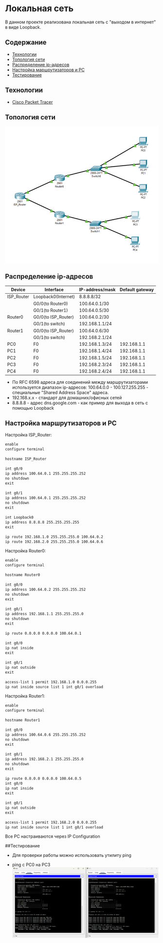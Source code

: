 # Локальная сеть
В данном проекте реализована локальная сеть с "выходом в интернет" в виде Loopback. 

## Содержание
- [Технологии](#технологии)
- [Топология сети](#топология-сети)
- [Распределение ip-адресов](#распределение-ip-адресов)
- [Настройка маршрутизаторов и PC](#настройка-маршрутизаторов-и-pc)
- [Тестирование](#тестирование)

## Технологии
- [Cisco Packet Tracer](https://www.netacad.com/cisco-packet-tracer)

## Топология сети
![Топология сети](https://github.com/notforhealth/Network-engineering/blob/main/CPT_project/images/Network_topology.png)

## Распределение ip-адресов
| Device | Interface | IP-address/mask | Default gateway |
| --- | --- | --- | --- |
| ISP_Router | Loopback0(Internet) | 8.8.8.8/32 ||
|| G0/0(to Router0) | 100.64.0.1/30 ||
|| G0/1(to Router1) | 100.64.0.5/30 ||
| Router0 | G0/0(to ISP_Router) | 100.64.0.2/30 ||
|| G0/1(to switch) | 192.168.1.1/24 ||
| Router1 | G0/0(to ISP_Router) | 100.64.0.6/30 ||
|| G0/1(to switch) | 192.168.2.1/24 ||
| PC0 | F0 | 192.168.1.3/24 | 192.168.1.1 |
| PC1 | F0 | 192.168.1.4/24 | 192.168.1.1 |
| PC2 | F0 | 192.168.1.5/24 | 192.168.1.1 |
| PC3 | F0 | 192.168.2.3/24 | 192.168.1.1 |
| PC4 | F0 | 192.168.2.4/24 | 192.168.1.1 |

- По RFC 6598 адреса для соединений между маршрутизаторами используется диапазон ip-адресов: 100.64.0.0 - 100.127.255.255 - специальные "Shared Address Space" адреса.
- 192.168.x.x - стандарт для домашних/офисных сетей
- 8.8.8.8 - адрес dns.google.com - как пример для выхода в сеть с помощью Loopback

## Настройка маршрутизаторов и PC
Настройка ISP_Router:
``````
enable
configure terminal

hostname ISP_Router

int g0/0
ip address 100.64.0.1 255.255.255.252
no shutdown
exit

int g0/1
ip address 100.64.0.1 255.255.255.252
no shutdown
exit

int Loopback0
ip address 8.8.8.8 255.255.255.255
exit

ip route 192.168.1.0 255.255.255.0 100.64.0.2
ip route 192.168.2.0 255.255.255.0 100.64.0.6

``````

Настройка Router0:
``````
enable
configure terminal

hostname Router0

int g0/0
ip address 100.64.0.2 255.255.255.252
no shutdown
exit

int g0/1
ip address 192.168.1.1 255.255.255.0
no shutdown
exit

ip route 0.0.0.0 0.0.0.0 100.64.0.1

int g0/0
ip nat inside
exit

int g0/1
ip nat outside
exit

access-list 1 permit 192.168.1.0 0.0.0.255
ip nat inside source list 1 int g0/1 overload

``````

Настройка Router1:
``````
enable
configure terminal

hostname Router1

int g0/0
ip address 100.64.0.6 255.255.255.252
no shutdown
exit

int g0/1
ip address 192.168.2.1 255.255.255.0
no shutdown
exit

ip route 0.0.0.0 0.0.0.0 100.64.0.5
int g0/0
ip nat inside
exit

int g0/1
ip nat outside
exit

access-list 1 permit 192.168.2.0 0.0.0.255
ip nat inside source list 1 int g0/1 overload

``````

Все PC настраиваются через IP Configuration

##Тестирование

- Для проверки работы можно использовать утилиту ping

- ping с PC0 на PC3
![Проверка с помощью ping](https://github.com/notforhealth/Network-engineering/blob/main/CPT_project/images/ping.png)








